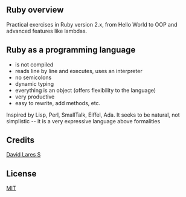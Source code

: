 ## Ruby overview

Practical exercises in Ruby version 2.x, from Hello World to OOP and advanced features like lambdas.

## Ruby as a programming language

- is not compiled
- reads line by line and executes, uses an interpreter
- no semicolons
- dynamic typing
- everything is an object (offers flexibility to the language)
- very productive
- easy to rewrite, add methods, etc.

Inspired by Lisp, Perl, SmallTalk, Eiffel, Ada.
It seeks to be natural, not simplistic -- it is a very expressive language above formalities

## Credits
[David Lares S](https://davidlares.com)

## License
[MIT](https://opensource.org/licenses/MIT)
